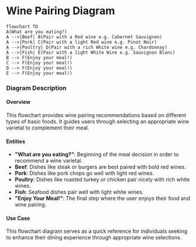 # Wine Pairing Diagram

```mermaid
flowchart TD
A(What are you eating?)
A -->|Beef| B(Pair with a Red wine e.g. Cabernet Sauvignon)
A -->|Pork| C(Pair with a light Red wine e.g. Pinot Noir)
A -->|Poultry| D(Pair with a rich White wine e.g. Chardonnay)
A -->|Fish| E(Pair with a light White Wine e.g. Sauvignon Blanc)
B --> F(Enjoy your meal!)
C --> F(Enjoy your meal!)
D --> F(Enjoy your meal!)
E --> F(Enjoy your meal!)
```

### Diagram Description

#### Overview
This flowchart provides wine pairing recommendations based on different types of basic foods. It guides users through selecting an appropriate wine varietal to complement their meal.

#### Entities

- **"What are you eating?"**: Beginning of the meal decision in order to recommend a wine varietal.
- **Beef**: Dishes like steak or burgers are best paired with bold red wines.
- **Pork**: Dishes like pork chops go well with light red wines.
- **Poultry**: Dishes like roasted turkey or chicken pair nicely with rich white wines.
- **Fish**: Seafood dishes pair well with light white wines.
- **"Enjoy Your Meal!"**: The final step where the user enjoys their food and wine pairing.

#### Use Case   
This flowchart diagram serves as a quick reference for individuals seeking to enhance their dining experience through appropriate wine selections. 
